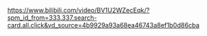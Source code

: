 https://www.bilibili.com/video/BV1U2WZecEqk/?spm_id_from=333.337.search-card.all.click&vd_source=4b9929a93a68ea46743a8ef1b0d86cba